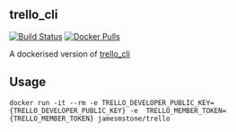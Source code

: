 ## trello_cli
[![Build Status](https://travis-ci.org/jamesmstone/dockerfiles.svg?branch=master)](https://travis-ci.org/jamesmstone/dockerfiles) [![Docker Pulls](https://img.shields.io/docker/pulls/jamesmstone/trello.svg?maxAge=2592000)](https://hub.docker.com/r/jamesmstone/trello/)

A dockerised version of [trello_cli](https://github.com/weavenet/trello_cli)
## Usage
`docker run -it --rm -e TRELLO_DEVELOPER_PUBLIC_KEY={TRELLO_DEVELOPER_PUBLIC_KEY} -e  TRELLO_MEMBER_TOKEN={TRELLO_MEMBER_TOKEN} jamesmstone/trello`
